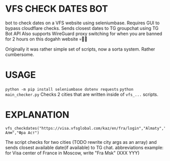 # VFS CHECK DATES BOT
bot to check dates on a VFS website using seleniumbase. Requires GUI to bypass cloudflare checks. Sends closest dates to TG groupchat using TG Bot API
Also supports WireGuard proxy switching for when you are banned for 2 hours on this dogahh website 💀🥀🥀

Originally it was rather simple set of scripts, now a sorta system. Rather cumbersome.
# USAGE
`python -m pip install seleniumbase dotenv requests`
`python main_checker.py`
Checks 2 cities that are written inside of `vfs_...` scripts.
# EXPLANATION
```
vfs_checkdates("https://visa.vfsglobal.com/kaz/en/fra/login","Almaty","Astana","Фра Алм","Фра Аст")
```
The script checks for two cities (TODO rewrite city args as an array) and sends closest available date(if available) to TG chat. abbreviations example: for Visa center of France in Moscow, write "Fra Msk" (XXX YYY)